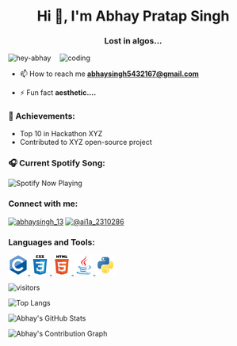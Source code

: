 <h1 align="center">Hi 👋, I'm Abhay Pratap Singh</h1>
<h3 align="center">Lost in algos...</h3>
<img align="right" alt="coding" width="400" src="https://media.giphy.com/media/H7f5ZGjvKXBaLbBigO/giphy.gif">

<p align="left"> <img src="https://komarev.com/ghpvc/?username=hey-abhay&label=Profile%20views&color=0e75b6&style=flat" alt="hey-abhay" /> </p>

- 📫 How to reach me **abhaysingh5432167@gmail.com**

- ⚡ Fun fact **aesthetic....**

### 🎯 Achievements:
- Top 10 in Hackathon XYZ
- Contributed to XYZ open-source project

### 🎧 Current Spotify Song:
![Spotify Now Playing](https://spotify-now-playing-hype.vercel.app/api/spotify)

<h3 align="left">Connect with me:</h3>
<p align="left">
<a href="https://www.leetcode.com/abhaysingh_13" target="blank"><img align="center" src="https://raw.githubusercontent.com/rahuldkjain/github-profile-readme-generator/master/src/images/icons/Social/leet-code.svg" alt="abhaysingh_13" height="30" width="40" /></a>
<a href="https://www.hackerearth.com/@ai1a_2310286" target="blank"><img align="center" src="https://raw.githubusercontent.com/rahuldkjain/github-profile-readme-generator/master/src/images/icons/Social/hackerearth.svg" alt="@ai1a_2310286" height="30" width="40" /></a>
</p>

<h3 align="left">Languages and Tools:</h3>
<p align="left">
<a href="https://www.cprogramming.com/" target="_blank" rel="noreferrer"> <img src="https://raw.githubusercontent.com/devicons/devicon/master/icons/c/c-original.svg" alt="c" width="40" height="40"/> </a>
<a href="https://www.w3schools.com/css/" target="_blank" rel="noreferrer"> <img src="https://raw.githubusercontent.com/devicons/devicon/master/icons/css3/css3-original-wordmark.svg" alt="css3" width="40" height="40"/> </a>
<a href="https://www.w3.org/html/" target="_blank" rel="noreferrer"> <img src="https://raw.githubusercontent.com/devicons/devicon/master/icons/html5/html5-original-wordmark.svg" alt="html5" width="40" height="40"/> </a>
<a href="https://www.java.com" target="_blank" rel="noreferrer"> <img src="https://raw.githubusercontent.com/devicons/devicon/master/icons/java/java-original.svg" alt="java" width="40" height="40"/> </a>
<a href="https://www.python.org" target="_blank" rel="noreferrer"> <img src="https://raw.githubusercontent.com/devicons/devicon/master/icons/python/python-original.svg" alt="python" width="40" height="40"/> </a>
</p>

![visitors](https://visitor-badge.laobi.icu/badge?page_id=hey-abhay.hey-abhay)

![Top Langs](https://github-readme-stats.vercel.app/api/top-langs/?username=hey-abhay&langs_count=6&layout=compact&theme=radical)

![Abhay's GitHub Stats](https://github-readme-stats.vercel.app/api?username=hey-abhay&show_icons=true&count_private=true&hide_title=true&hide=prs&theme=radical)

![Abhay's Contribution Graph](https://activity-graph.herokuapp.com/graph?username=hey-abhay&theme=react-dark)
